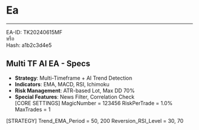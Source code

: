 # Ea
--------------------------------------------------
EA-ID: TK20240615MF  
หรือ  
Hash: a1b2c3d4e5  
## Multi TF AI EA - Specs
- **Strategy**: Multi-Timeframe + AI Trend Detection  
- **Indicators**: EMA, MACD, RSI, Ichimoku  
- **Risk Management**: ATR-based Lot, Max DD 70%  
- **Special Features**: News Filter, Correlation Check  
[CORE SETTINGS]
MagicNumber = 123456
RiskPerTrade = 1.0%
MaxTrades = 1

[STRATEGY]
Trend_EMA_Period = 50, 200
Reversion_RSI_Level = 30, 70

